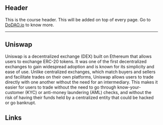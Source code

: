 ## Header
This is the course header. This will be added on top of every page. Go to [DoDAO.io](https://www.dodao.io) to know more.

---

## Uniswap
 
Uniswap is a decentralized exchange (DEX) built on Ethereum that allows users to exchange ERC-20 tokens. It was one of the first decentralized exchanges to gain widespread adoption and is known for its simplicity and ease of use. Unlike centralized exchanges, which match buyers and sellers and facilitate trades on their own platforms, Uniswap allows users to trade directly with one another without the need for an intermediary. This makes it easier for users to trade without the need to go through know-your-customer (KYC) or anti-money laundering (AML) checks, and without the risk of having their funds held by a centralized entity that could be hacked or go bankrupt.





## Links




